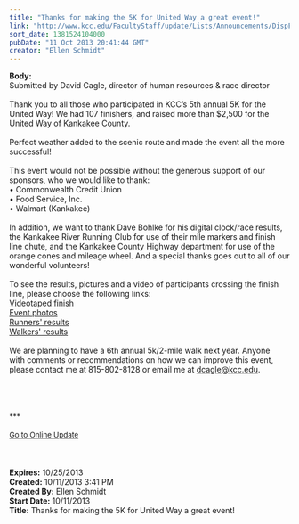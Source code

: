 ```yaml
---
title: "Thanks for making the 5K for United Way a great event!"
link: "http://www.kcc.edu/FacultyStaff/update/Lists/Announcements/DispForm.aspx?ID=1281"
sort_date: 1381524104000
pubDate: "11 Oct 2013 20:41:44 GMT"
creator: "Ellen Schmidt"
---
```


<div><b>Body:</b> <div class="ExternalClass5E5F879E53234DE28D43CE3D9AE68C13"><div>Submitted by David Cagle, director of human resources &amp; race director</div>
<div> </div>
<div>Thank you to all those who participated in KCC’s 5th annual 5K for the United Way! We had 107 finishers, and raised more than $2,500 for the United Way of Kankakee County. </div>
<div> </div>
<div>Perfect weather added to the scenic route and made the event all the more successful! </div>
<div> </div>
<div>This event would not be possible without the generous support of our sponsors, who we would like to thank: </div>
<div>• Commonwealth Credit Union<br />• Food Service, Inc.<br />• Walmart (Kankakee)</div>
<div> </div>
<div>In addition, we want to thank Dave Bohlke for his digital clock/race results, the Kankakee River Running Club for use of their mile markers and finish line chute, and the Kankakee County Highway department for use of the orange cones and mileage wheel. And a special thanks goes out to all of our wonderful volunteers!</div>
<div> </div>
<div>To see the results, pictures and a video of participants crossing the finish line, please choose the following links: </div>
<div><a href="http://www.youtube.com/watch?v=Op2Rfu2_eJw&amp;feature=youtu.be">Videotaped finish</a></div>
<div><a href="/Community/Pages/galb5k.aspx">Event photos</a><br /><a href="http://www.kankakeeriverrunningclub.com/races/2013/united1f.pdf">Runners' results</a><br /><a href="http://www.kankakeeriverrunningclub.com/races/2013/united2f.pdf">Walkers' results </a></div>
<div> </div>
<div>We are planning to have a 6th annual 5k/2-mile walk next year. Anyone with comments or recommendations on how we can improve this event, please contact me at 815-802-8128 or email me at <a href="mailto:dcagle@kcc.edu">dcagle@kcc.edu</a>. </div>
<div> </div>
<div> </div>
<div>
<div> </div>
<div><br />
<div></div>
<div>
<div>
<div></div>
<div><font size="2">***</font></div>
<div><font size="2"></font></div>
<div><font size="2"></font></div>
<div><font size="2"></font></div>
<div><font size="2"></font></div>
<div><font size="2"></font></div>
<div><font size="2"></font></div>
<div><font size="2"></font></div>
<div><font size="2"></font></div>
<div><font size="2"></font></div>
<div><font size="2"></font></div>
<div><font size="2"></font></div>
<div><font size="2"></font> </div>
<div><font size="2"><a href="/FacultyStaff/update/Pages/dailyupdate.aspx">Go to Online Update</a></font></div>
<div></div>
<div><font size="2"></font></div></div></div></div></div>
<div> </div>
<div><br /> </div></div></div>
<div><b>Expires:</b> 10/25/2013</div>
<div><b>Created:</b> 10/11/2013 3:41 PM</div>
<div><b>Created By:</b> Ellen Schmidt</div>
<div><b>Start Date:</b> 10/11/2013</div>
<div><b>Title:</b> Thanks for making the 5K for United Way a great event!</div>

